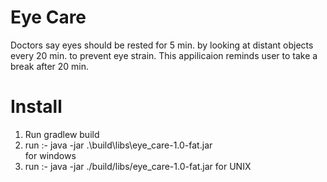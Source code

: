 # Eye Care

Doctors say eyes should be rested for 5 min. by looking at distant objects every 20 min. to prevent eye strain. This appilicaion reminds user to take a break after 20 min.

# Install

1) Run gradlew build
2) run :- java -jar .\build\libs\eye_care-1.0-fat.jar<br />
        for windows<br />
3) run :- java -jar ./build/libs/eye_care-1.0-fat.jar for UNIX
